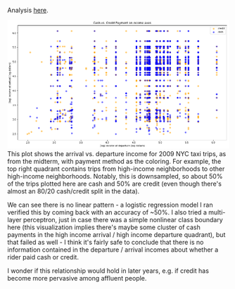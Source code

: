 Analysis [here](taxi_cash_credit.ipynb).

![Plot here](plot_taxi.png)
This plot shows the arrival vs. departure income for 2009 NYC taxi trips, as from the midterm, with payment method as the coloring. For example, the top right quadrant contains trips from high-income neighborhoods to other high-income neighborhoods. Notably, this is downsampled, so about 50% of the trips plotted here are cash and 50% are credit (even though there's almost an 80/20 cash/credit split in the data).

We can see there is no linear pattern - a logistic regression model I ran verified this by coming back with an accuracy of ~50%. I also tried a multi-layer perceptron, just in case there was a simple nonlinear class boundary here (this visualization implies there's maybe some cluster of cash payments in the high income arrival / high income departure quadrant), but that failed as well - I think it's fairly safe to conclude that there is no information contained in the departure / arrival incomes about whether a rider paid cash or credit.

I wonder if this relationship would hold in later years, e.g. if credit has become more pervasive among affluent people.
